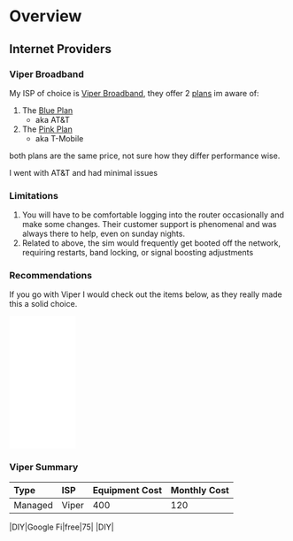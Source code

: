 # Overview


## Internet Providers

### Viper Broadband

My ISP of choice is [Viper Broadband](https://www.viperbroadband.com/), they offer 2 [plans](https://www.viperbroadband.com/#our-plans) im aware of:
1. The [Blue Plan](https://www.viperbroadband.com/product/blue-plan/)
   - aka AT&T
2. The [Pink Plan](https://www.viperbroadband.com/product/pink-plan/)
   - aka T-Mobile

both plans are the same price, not sure how they differ performance wise.

I went with AT&T and had minimal issues

### Limitations
1. You will have to be comfortable logging into the router occasionally and make some changes. Their customer support is phenomenal and was always there to help, even on sunday nights. 
2. Related to above, the sim would frequently get booted off the network, requiring restarts, band locking, or signal boosting adjustments

### Recommendations

If you go with Viper I would check out the items below, as they really made this a solid choice. 

<iframe style="width:120px;height:240px;" marginwidth="0" marginheight="0" scrolling="no" frameborder="0" src="//ws-na.amazon-adsystem.com/widgets/q?ServiceVersion=20070822&OneJS=1&Operation=GetAdHtml&MarketPlace=US&source=ac&ref=qf_sp_asin_til&ad_type=product_link&tracking_id=itsmyfirstnam-20&marketplace=amazon&amp;region=US&placement=B07ML28SWS&asins=B07ML28SWS&linkId=00f4a5fba07cf3dd5246b9bc182a0763&show_border=false&link_opens_in_new_window=false&price_color=333333&title_color=0066c0&bg_color=ffffff">
    </iframe>

### Viper Summary
|Type|ISP|Equipment Cost|Monthly Cost|
|:--|:--|:--|:--|
|Managed|Viper|400|120|




|DIY|Google Fi|free|75|
|DIY| 
